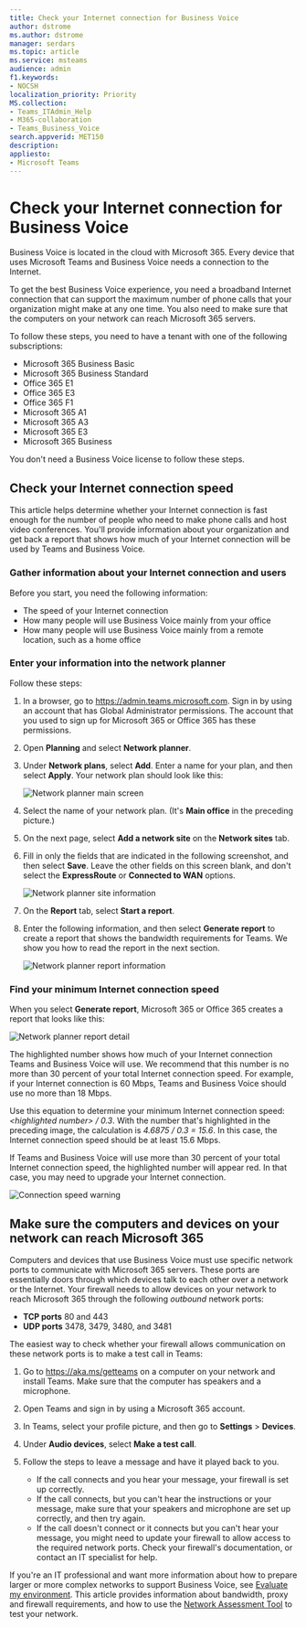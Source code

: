 ```yaml
---
title: Check your Internet connection for Business Voice
author: dstrome 
ms.author: dstrome
manager: serdars
ms.topic: article
ms.service: msteams
audience: admin
f1.keywords:
- NOCSH
localization_priority: Priority
MS.collection: 
- Teams_ITAdmin_Help
- M365-collaboration
- Teams_Business_Voice
search.appverid: MET150
description: 
appliesto: 
- Microsoft Teams
---
```


# Check your Internet connection for Business Voice

Business Voice is located in the cloud with Microsoft 365. Every device that uses Microsoft Teams and Business Voice needs a connection to the Internet.

To get the best Business Voice experience, you need a broadband Internet connection that can support the maximum number of phone calls that your organization might make at any one time. You also need to make sure that the computers on your network can reach Microsoft 365 servers.

To follow these steps, you need to have a tenant with one of the following subscriptions:

* Microsoft 365 Business Basic
* Microsoft 365 Business Standard
* Office 365 E1
* Office 365 E3
* Office 365 F1
* Microsoft 365 A1
* Microsoft 365 A3
* Microsoft 365 E3
* Microsoft 365 Business

You don't need a Business Voice license to follow these steps.

## Check your Internet connection speed

This article helps determine whether your Internet connection is fast enough for the number of people who need to make phone calls and host video conferences. You'll provide information about your organization and get back a report that shows how much of your Internet connection will be used by Teams and Business Voice.

### Gather information about your Internet connection and users

Before you start, you need the following information:

* The speed of your Internet connection
* How many people will use Business Voice mainly from your office
* How many people will use Business Voice mainly from a remote location, such as a home office

### Enter your information into the network planner

Follow these steps:

1. In a browser, go to https://admin.teams.microsoft.com. Sign in by using an account that has Global Administrator permissions. The account that you used to sign up for Microsoft 365 or Office 365 has these permissions.
2. Open **Planning** and select **Network planner**.
3. Under **Network plans**, select **Add**. Enter a name for your plan, and then select **Apply**. Your network plan should look like this:

    ![Network planner main screen](../media/network-planner-main.png)
1. Select the name of your network plan. (It's **Main office** in the preceding picture.)
2. On the next page, select **Add a network site** on the **Network sites** tab.
3. Fill in only the fields that are indicated in the following screenshot, and then select **Save**. Leave the other fields on this screen blank, and don't select the **ExpressRoute** or **Connected to WAN** options.

    ![Network planner site information](../media/network-planner-site-info.png)
1. On the **Report** tab, select **Start a report**.
1. Enter the following information, and then select **Generate report** to create a report that shows the bandwidth requirements for Teams. We show you how to read the report in the next section.

    ![Network planner report information](../media/network-planner-report-info.png)

### Find your minimum Internet connection speed

When you select **Generate report**, Microsoft 365 or Office 365 creates a report that looks like this:

![Network planner report detail](../media/network-planner-report.png)

The highlighted number shows how much of your Internet connection Teams and Business Voice will use. We recommend that this number is no more than 30 percent of your total Internet connection speed. For example, if your Internet connection is 60 Mbps, Teams and Business Voice should use no more than 18 Mbps.

Use this equation to determine your minimum Internet connection speed: *\<highlighted number> / 0.3*. With the number that's highlighted in the preceding image, the calculation is *4.6875 / 0.3 = 15.6*. In this case, the Internet connection speed should be at least 15.6 Mbps.

If Teams and Business Voice will use more than 30 percent of your total Internet connection speed, the highlighted number will appear red. In that case, you may need to upgrade your Internet connection.

![Connection speed warning](../media/network-planner-report-speed-warning.png)

## Make sure the computers and devices on your network can reach Microsoft 365

Computers and devices that use Business Voice must use specific network ports to communicate with Microsoft 365 servers. These ports are essentially doors through which devices talk to each other over a network or the Internet. Your firewall needs to allow devices on your network to reach Microsoft 365 through the following *outbound* network ports:

* **TCP ports** 80 and 443
* **UDP ports** 3478, 3479, 3480, and 3481

The easiest way to check whether your firewall allows communication on these network ports is to make a test call in Teams:

1. Go to https://aka.ms/getteams on a computer on your network and install Teams. Make sure that the computer has speakers and a microphone.
2. Open Teams and sign in by using a Microsoft 365 account.
3. In Teams, select your profile picture, and then go to **Settings** > **Devices**.
4. Under **Audio devices**, select **Make a test call**.
5. Follow the steps to leave a message and have it played back to you.

   * If the call connects and you hear your message, your firewall is set up correctly.
   * If the call connects, but you can't hear the instructions or your message, make sure that your speakers and microphone are set up correctly, and then try again.
   * If the call doesn't connect or it connects but you can't hear your message, you might need to update your firewall to allow access to the required network ports. Check your firewall's documentation, or contact an IT specialist for help.

 If you're an IT professional and want more information about how to prepare larger or more complex networks to support Business Voice, see [Evaluate my environment](../3-envision-evaluate-my-environment.md). This article provides information about bandwidth, proxy and firewall requirements, and how to use the [Network Assessment Tool](../3-envision-evaluate-my-environment.md#test-the-network) to test your network.

